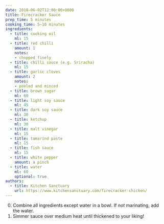 ```yaml
---
date: 2018-06-02T12:00:00+0000
title: Firecracker Sauce
prep_time: 5 minutes
cooking_time: 5–10 minutes
ingredients:
  - title: cooking oil
    ml: 15
  - title: red chilli
    amount: 1
    notes:
    - chopped finely
  - title: chilli sauce (e.g. Sriracha)
    ml: 15
  - title: garlic cloves
    amount: 2
    notes:
    - peeled and minced
  - title: brown sugar
    ml: 60
  - title: light soy sauce
    ml: 45
  - title: dark soy sauce
    ml: 30
  - title: ketchup
    ml: 30
  - title: malt vinegar
    ml: 15
  - title: tamarind paste
    ml: 15
  - title: fish sauce
    ml: 15
  - title: white pepper
    amount: a pinch
  - title: water
    ml: 60
    optional: true
authors:
  - title: Kitchen Sanctuary
    url: https://www.kitchensanctuary.com/firecracker-chicken/
---
```


0. Combine all ingredients except water in a bowl. If *not* marinating, add the water.
0. Simmer sauce over medium heat until thickened to your liking!
